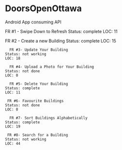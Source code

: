# DoorsOpenOttawa
Android App consuming API

FR #1 - Swipe Down to Refresh
    Status: complete
    LOC: 11
  
  FR #2 - Create a new Building
    Status: complete
    LOC: 15
    
      FR #3- Update Your Building
    Status: not working
    LOC: 18
    
      FR #4- Upload a Photo for Your Building
    Status: not done
    LOC: 0
    
      FR #5- Delete Your Building
    Status: complete
    LOC: 11
    
     FR #6- Favourite Buildings
    Status: not done
    LOC: 0
    
      FR #7- Sort Buildings Alphabetically
    Status: complete
    LOC: 19
    
     FR #8- Search for a Building
    Status: not working
    LOC: 44
